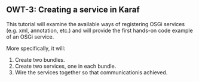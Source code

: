 
## OWT-3: Creating a service in Karaf
This tutorial will examine the available ways of registering OSGi services (e.g. xml, annotation, etc.) and will provide the first hands-on code example of an OSGi service.

More specifically, it will:
1. Create two bundles.
2. Create two services, one in each bundle.
3. Wire the services together so that communicationis achieved.

